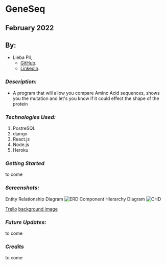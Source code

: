 # GeneSeq
## February 2022
## By:
* Lieba Pil,
  * [GitHub](https://github.com/liebapil).
  * [Linkedin](https://www.linkedin.com/in/lieba-pil/).


### ***Description:***
* A program that will allow you compare Amino Acid sequences, shows you the mutation and let's you know if it could effect the shape of the protein 


### ***Technologies Used:***
1. PostreSQL
2. django
3. React.js
4. Node.js
5. Heroku

### ***Getting Started***
to come

### ***Screenshots:***

Entity Relationship Diagram
![ERD](https://imgur.com/ihl8o93.png)
Component Hierarchy Diagram 
![CHD](https://imgur.com/efTBZqT.png)


[Trello](https://trello.com/b/t7pWJIog/geneseq)
[background image](https://st2.depositphotos.com/1762606/8529/i/600/depositphotos_85291298-stock-photo-dna-molecule-structure-background.jpg)


### ***Future Updates:***
to come

### ***Credits***

to come
